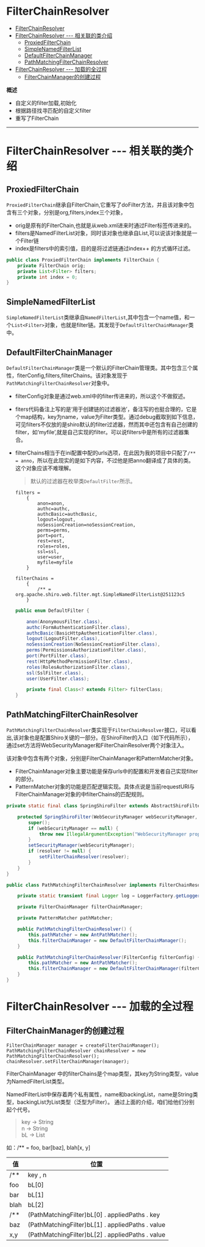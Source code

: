
# FilterChainResolver

<!-- TOC -->

- [FilterChainResolver](#filterchainresolver)
- [FilterChainResolver --- 相关联的类介绍](#filterchainresolver-----相关联的类介绍)
    - [ProxiedFilterChain](#proxiedfilterchain)
    - [SimpleNamedFilterList](#simplenamedfilterlist)
    - [DefaultFilterChainManager](#defaultfilterchainmanager)
    - [PathMatchingFilterChainResolver](#pathmatchingfilterchainresolver)
- [FilterChainResolver --- 加载的全过程](#filterchainresolver-----加载的全过程)
    - [FilterChainManager的创建过程](#filterchainmanager的创建过程)

<!-- /TOC -->

**概述**
- 自定义的filter加载,初始化
- 根据路径找寻匹配的自定义filter
- 重写了FilterChain

---


# FilterChainResolver --- 相关联的类介绍
## ProxiedFilterChain

`ProxiedFilterChain`继承自FilterChain,它重写了doFilter方法，并且该对象中包含有三个对象，分别是org,filters,index三个对象，
- orig是原有的FilterChain,也就是从web.xml进来时通过Filter标签传进来的。
- filters是NamedFilterList对象，同时该对象也继承自List,可以说该对象就是一个Filter链
- index是filters中的索引值，目的是将过滤链通过index++ 的方式循环过滤。

```java
public class ProxiedFilterChain implements FilterChain {
    private FilterChain orig;
    private List<Filter> filters;
    private int index = 0;
}
```


## SimpleNamedFilterList
`SimpleNamedFilterList`类继承自`NamedFilterList`,其中包含一个name值，和一个`List<Filter>`对象，也就是filter链。其发现于`DefaultFilterChainManager`类中。

## DefaultFilterChainManager
`DefaultFilterChainManager`类是一个默认的FilterChain管理类。其中包含三个属性，fiterConfig,filters,filterChains。该对象发现于`PathMatchingFilterChainResolver`对象中。
- filterConfig对象是通过web.xml中的filter传进来的，所以这个不做叙述。
- fiters代码备注上写的是‘用于创建链的过滤器池’，备注写的也挺合理的，它是个map结构，key为name，value为Filter类型。通过debug截取到如下信息，可见filters不仅放的是shiro默认的filter过滤器，然而其中还包含有自己创建的filter，如‘myfile’,就是自己实现的filter。可以说filters中是所有的过滤器集合。
- filterChains相当于在ini配置中配的urls选项，在此因为我的项目中只配了`/** = anno`，所以在此现实的是如下内容，不过他是把anno翻译成了具体的类。这个对象应该不难理解。
    > 默认的过滤器在枚举类`DefaultFilter`所示。

    ```
    filters = 
        {
            anon=anon, 
            authc=authc, 
            authcBasic=authcBasic, 
            logout=logout, 
            noSessionCreation=noSessionCreation, 
            perms=perms, 
            port=port, 
            rest=rest, 
            roles=roles, 
            ssl=ssl, 
            user=user, 
            myfile=myfile
        }
    ```
    ```
    filterChains = 
        {
            /** = org.apache.shiro.web.filter.mgt.SimpleNamedFilterList@251123c5
        }
    ```
    ```java
    public enum DefaultFilter {

        anon(AnonymousFilter.class),
        authc(FormAuthenticationFilter.class),
        authcBasic(BasicHttpAuthenticationFilter.class),
        logout(LogoutFilter.class),
        noSessionCreation(NoSessionCreationFilter.class),
        perms(PermissionsAuthorizationFilter.class),
        port(PortFilter.class),
        rest(HttpMethodPermissionFilter.class),
        roles(RolesAuthorizationFilter.class),
        ssl(SslFilter.class),
        user(UserFilter.class);
    
        private final Class<? extends Filter> filterClass;
    }
    ```

## PathMatchingFilterChainResolver
`PathMatchingFilterChainResolver`类实现于`FilterChainResolver`接口，可以看出,该对象也是配置Shiro关键的一部分。在ShiroFilter的入口（如下代码所示），通过set方法将WebSecurityManager和FilterChainResolver两个对象注入。

该对象中包含有两个对象，分别是FilterChainManager和PatternMatcher对象。
- FilterChainManager对象主要功能是保存urls中的配置和开发者自己实现filter的部分。
- PatternMatcher对象的功能是匹配逻辑实现。具体点说是当前requestURI与FilterChainManager对象的中filterChains的匹配规则。

```java
private static final class SpringShiroFilter extends AbstractShiroFilter {

    protected SpringShiroFilter(WebSecurityManager webSecurityManager, FilterChainResolver resolver) {
        super();
        if (webSecurityManager == null) {
            throw new IllegalArgumentException("WebSecurityManager property cannot be null.");
        }
        setSecurityManager(webSecurityManager);
        if (resolver != null) {
            setFilterChainResolver(resolver);
        }
    }
}
```
```java
public class PathMatchingFilterChainResolver implements FilterChainResolver {

    private static transient final Logger log = LoggerFactory.getLogger(PathMatchingFilterChainResolver.class);

    private FilterChainManager filterChainManager;

    private PatternMatcher pathMatcher;

    public PathMatchingFilterChainResolver() {
        this.pathMatcher = new AntPathMatcher();
        this.filterChainManager = new DefaultFilterChainManager();
    }

    public PathMatchingFilterChainResolver(FilterConfig filterConfig) {
        this.pathMatcher = new AntPathMatcher();
        this.filterChainManager = new DefaultFilterChainManager(filterConfig);
    }
}

```

# FilterChainResolver --- 加载的全过程

## FilterChainManager的创建过程

```
FilterChainManager manager = createFilterChainManager();
PathMatchingFilterChainResolver chainResolver = new PathMatchingFilterChainResolver();
chainResolver.setFilterChainManager(manager);
```
FilterChainManager 中的filterChains是个map类型，其key为String类型，value为NamedFilterList类型。

NamedFilterList中保存着两个私有属性，name和backingList，name是String类型，backingList为List类型（泛型为Filter）。
通过上面的介绍，咱们给他们分别起个代号。
> key -> String  
n -> String  
bL -> List


如：/** = foo, bar[baz], blah[x, y]

值 | 位置
---|---
/** | key , n
foo | bL[0]  
bar | bL[1]  
blah | bL[2]
/** | (PathMatchingFilter)bL[0]  .  appliedPaths  .  key 
baz | (PathMatchingFilter)bL[1]  .  appliedPaths  .  value
x,y | (PathMatchingFilter)bL[2]  .  appliedPaths  .  value

